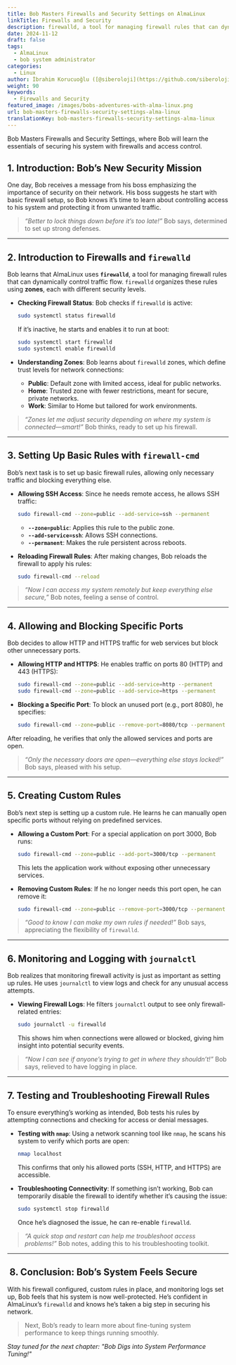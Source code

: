 ```yaml
---
title: Bob Masters Firewalls and Security Settings on AlmaLinux
linkTitle: Firewalls and Security
description: firewalld, a tool for managing firewall rules that can dynamically control traffic flow on AlmaLinux.
date: 2024-11-12
draft: false
tags:
  - AlmaLinux
  - bob system administrator
categories:
  - Linux
author: İbrahim Korucuoğlu ([@siberoloji](https://github.com/siberoloji))
weight: 90
keywords:
  - Firewalls and Security
featured_image: /images/bobs-adventures-with-alma-linux.png
url: bob-masters-firewalls-security-settings-alma-linux
translationKey: bob-masters-firewalls-security-settings-alma-linux
---
```


Bob Masters Firewalls and Security Settings, where Bob will learn the essentials of securing his system with firewalls and access control.

## 1. Introduction: Bob’s New Security Mission

One day, Bob receives a message from his boss emphasizing the importance of security on their network. His boss suggests he start with basic firewall setup, so Bob knows it’s time to learn about controlling access to his system and protecting it from unwanted traffic.

> *“Better to lock things down before it’s too late!”* Bob says, determined to set up strong defenses.

---

## 2. Introduction to Firewalls and `firewalld`

Bob learns that AlmaLinux uses **`firewalld`**, a tool for managing firewall rules that can dynamically control traffic flow. `firewalld` organizes these rules using **zones**, each with different security levels.

- **Checking Firewall Status**: Bob checks if `firewalld` is active:

  ```bash
  sudo systemctl status firewalld
  ```

  If it’s inactive, he starts and enables it to run at boot:

  ```bash
  sudo systemctl start firewalld
  sudo systemctl enable firewalld
  ```

- **Understanding Zones**: Bob learns about `firewalld` zones, which define trust levels for network connections:
  - **Public**: Default zone with limited access, ideal for public networks.
  - **Home**: Trusted zone with fewer restrictions, meant for secure, private networks.
  - **Work**: Similar to Home but tailored for work environments.

> *“Zones let me adjust security depending on where my system is connected—smart!”* Bob thinks, ready to set up his firewall.

---

## 3. Setting Up Basic Rules with `firewall-cmd`

Bob’s next task is to set up basic firewall rules, allowing only necessary traffic and blocking everything else.

- **Allowing SSH Access**: Since he needs remote access, he allows SSH traffic:

  ```bash
  sudo firewall-cmd --zone=public --add-service=ssh --permanent
  ```

  - **`--zone=public`**: Applies this rule to the public zone.
  - **`--add-service=ssh`**: Allows SSH connections.
  - **`--permanent`**: Makes the rule persistent across reboots.

- **Reloading Firewall Rules**: After making changes, Bob reloads the firewall to apply his rules:

  ```bash
  sudo firewall-cmd --reload
  ```

> *“Now I can access my system remotely but keep everything else secure,”* Bob notes, feeling a sense of control.

---

## 4. Allowing and Blocking Specific Ports

Bob decides to allow HTTP and HTTPS traffic for web services but block other unnecessary ports.

- **Allowing HTTP and HTTPS**: He enables traffic on ports 80 (HTTP) and 443 (HTTPS):

  ```bash
  sudo firewall-cmd --zone=public --add-service=http --permanent
  sudo firewall-cmd --zone=public --add-service=https --permanent
  ```
  
- **Blocking a Specific Port**: To block an unused port (e.g., port 8080), he specifies:

  ```bash
  sudo firewall-cmd --zone=public --remove-port=8080/tcp --permanent
  ```

After reloading, he verifies that only the allowed services and ports are open.

> *“Only the necessary doors are open—everything else stays locked!”* Bob says, pleased with his setup.

---

## 5. Creating Custom Rules

Bob’s next step is setting up a custom rule. He learns he can manually open specific ports without relying on predefined services.

- **Allowing a Custom Port**: For a special application on port 3000, Bob runs:

  ```bash
  sudo firewall-cmd --zone=public --add-port=3000/tcp --permanent
  ```

  This lets the application work without exposing other unnecessary services.

- **Removing Custom Rules**: If he no longer needs this port open, he can remove it:

  ```bash
  sudo firewall-cmd --zone=public --remove-port=3000/tcp --permanent
  ```

> *“Good to know I can make my own rules if needed!”* Bob says, appreciating the flexibility of `firewalld`.

---

## 6. Monitoring and Logging with `journalctl`

Bob realizes that monitoring firewall activity is just as important as setting up rules. He uses `journalctl` to view logs and check for any unusual access attempts.

- **Viewing Firewall Logs**: He filters `journalctl` output to see only firewall-related entries:

  ```bash
  sudo journalctl -u firewalld
  ```

  This shows him when connections were allowed or blocked, giving him insight into potential security events.

> *“Now I can see if anyone’s trying to get in where they shouldn’t!”* Bob says, relieved to have logging in place.

---

## 7. Testing and Troubleshooting Firewall Rules

To ensure everything’s working as intended, Bob tests his rules by attempting connections and checking for access or denial messages.

- **Testing with `nmap`**: Using a network scanning tool like `nmap`, he scans his system to verify which ports are open:

  ```bash
  nmap localhost
  ```

  This confirms that only his allowed ports (SSH, HTTP, and HTTPS) are accessible.

- **Troubleshooting Connectivity**: If something isn’t working, Bob can temporarily disable the firewall to identify whether it’s causing the issue:

  ```bash
  sudo systemctl stop firewalld
  ```

  Once he’s diagnosed the issue, he can re-enable `firewalld`.

> *“A quick stop and restart can help me troubleshoot access problems!”* Bob notes, adding this to his troubleshooting toolkit.

---

##  8. Conclusion: Bob’s System Feels Secure

With his firewall configured, custom rules in place, and monitoring logs set up, Bob feels that his system is now well-protected. He’s confident in AlmaLinux’s `firewalld` and knows he’s taken a big step in securing his network.

> Next, Bob’s ready to learn more about fine-tuning system performance to keep things running smoothly.

*Stay tuned for the next chapter: "Bob Digs into System Performance Tuning!"*
